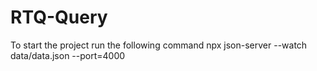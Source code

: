 # RTQ-Query

To start the project run the following command
npx json-server --watch data/data.json --port=4000
